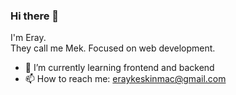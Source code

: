### Hi there 👋

I'm Eray. <br/>
They call me Mek.
Focused on web development.

- 🌱 I’m currently learning frontend and backend
- 📫 How to reach me: [eraykeskinmac@gmail.com](mailto:eraykeskinmac@gmail.com)
